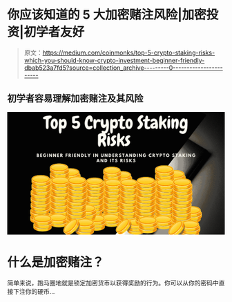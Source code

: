 # 你应该知道的 5 大加密赌注风险|加密投资|初学者友好

> 原文：<https://medium.com/coinmonks/top-5-crypto-staking-risks-which-you-should-know-crypto-investment-beginner-friendly-dbab523a7fd5?source=collection_archive---------0----------------------->

## 初学者容易理解加密赌注及其风险

![](img/010e8c9582d8d6a6b00341cb4ce418da.png)

# 什么是加密赌注？

简单来说，跑马圈地就是锁定加密货币以获得奖励的行为。你可以从你的密码中直接下注你的硬币…